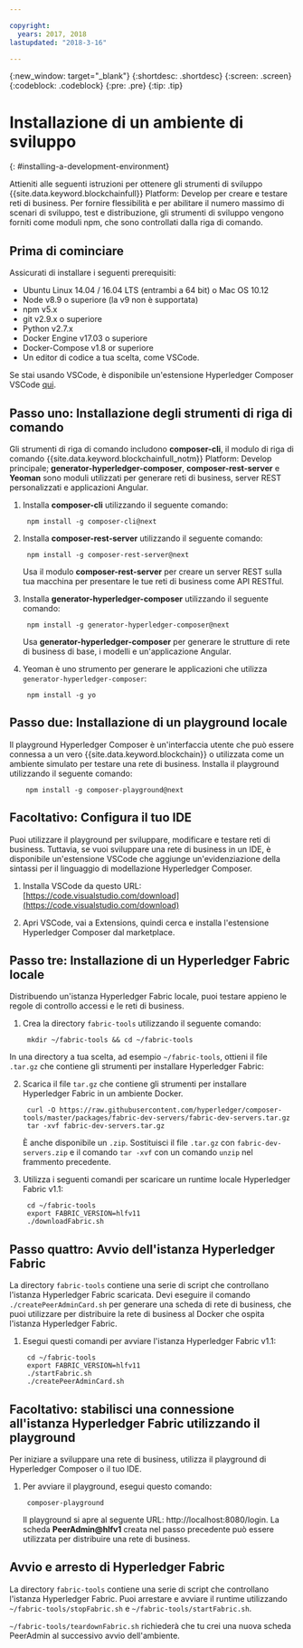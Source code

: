 ```yaml
---

copyright:
  years: 2017, 2018
lastupdated: "2018-3-16"

---
```


{:new_window: target="_blank"}
{:shortdesc: .shortdesc}
{:screen: .screen}
{:codeblock: .codeblock}
{:pre: .pre}
{:tip: .tip}

# Installazione di un ambiente di sviluppo
{: #installing-a-development-environment}

Attieniti alle seguenti istruzioni per ottenere gli strumenti di sviluppo {{site.data.keyword.blockchainfull}} Platform: Develop per creare e testare reti di business. Per fornire flessibilità e per abilitare il numero massimo di scenari di sviluppo, test e distribuzione, gli strumenti di sviluppo vengono forniti come moduli npm, che sono controllati dalla riga di comando.

## Prima di cominciare

Assicurati di installare i seguenti prerequisiti:

- Ubuntu Linux 14.04 / 16.04 LTS (entrambi a 64 bit) o Mac OS 10.12
- Node v8.9 o superiore (la v9 non è supportata)
- npm v5.x
- git v2.9.x o superiore
- Python v2.7.x
- Docker Engine v17.03 o superiore
- Docker-Compose v1.8 or superiore
- Un editor di codice a tua scelta, come VSCode.

Se stai usando VSCode, è disponibile un'estensione Hyperledger Composer VSCode [qui](https://marketplace.visualstudio.com/items?itemName=HyperledgerComposer.composer-support-client).


## Passo uno: Installazione degli strumenti di riga di comando

Gli strumenti di riga di comando includono **composer-cli**, il modulo di riga di comando {{site.data.keyword.blockchainfull_notm}} Platform: Develop principale; **generator-hyperledger-composer**, **composer-rest-server** e **Yeoman** sono moduli utilizzati per generare reti di business, server REST personalizzati e applicazioni Angular.

1. Installa **composer-cli** utilizzando il seguente comando:

        npm install -g composer-cli@next

2. Installa **composer-rest-server** utilizzando il seguente comando:

        npm install -g composer-rest-server@next

    Usa il modulo **composer-rest-server** per creare un server REST sulla tua macchina per presentare le tue reti di business come API RESTful.

3. Installa **generator-hyperledger-composer** utilizzando il seguente comando:

        npm install -g generator-hyperledger-composer@next

    Usa **generator-hyperledger-composer** per generare le strutture di rete di business di base, i modelli e un'applicazione Angular.

4. Yeoman è uno strumento per generare le applicazioni che utilizza `generator-hyperledger-composer`:

        npm install -g yo

## Passo due: Installazione di un playground locale

Il playground Hyperledger Composer è un'interfaccia utente che può essere connessa a un vero {{site.data.keyword.blockchain}} o utilizzata come un ambiente simulato per testare una rete di business. Installa il playground utilizzando il seguente comando:

        npm install -g composer-playground@next

## Facoltativo: Configura il tuo IDE

Puoi utilizzare il playground per sviluppare, modificare e testare reti di business. Tuttavia, se vuoi sviluppare una rete di business in un IDE, è disponibile un'estensione VSCode che aggiunge un'evidenziazione della sintassi per il linguaggio di modellazione Hyperledger Composer.

1. Installa VSCode da questo URL: [https://code.visualstudio.com/download](https://code.visualstudio.com/download)

2. Apri VSCode, vai a Extensions, quindi cerca e installa l'estensione Hyperledger Composer dal marketplace.

## Passo tre: Installazione di un Hyperledger Fabric locale

Distribuendo un'istanza Hyperledger Fabric locale, puoi testare appieno le regole di controllo accessi e le reti di business.

1. Crea la directory `fabric-tools` utilizzando il seguente comando:

        mkdir ~/fabric-tools && cd ~/fabric-tools

In una directory a tua scelta, ad esempio `~/fabric-tools`, ottieni il file `.tar.gz` che contiene gli strumenti per installare Hyperledger Fabric:

2. Scarica il file `tar.gz` che contiene gli strumenti per installare Hyperledger Fabric in un ambiente Docker.

        curl -O https://raw.githubusercontent.com/hyperledger/composer-tools/master/packages/fabric-dev-servers/fabric-dev-servers.tar.gz
        tar -xvf fabric-dev-servers.tar.gz

    È anche disponibile un `.zip`. Sostituisci il file `.tar.gz` con `fabric-dev-servers.zip` e il comando `tar -xvf` con un comando `unzip` nel frammento precedente.

3. Utilizza i seguenti comandi per scaricare un runtime locale Hyperledger Fabric v1.1:

        cd ~/fabric-tools
        export FABRIC_VERSION=hlfv11
        ./downloadFabric.sh

## Passo quattro: Avvio dell'istanza Hyperledger Fabric

La directory `fabric-tools` contiene una serie di script che controllano l'istanza Hyperledger Fabric scaricata. Devi eseguire il comando `./createPeerAdminCard.sh` per generare una scheda di rete di business, che puoi utilizzare per distribuire la rete di business al Docker che ospita l'istanza Hyperledger Fabric.

1. Esegui questi comandi per avviare l'istanza Hyperledger Fabric v1.1:

        cd ~/fabric-tools
        export FABRIC_VERSION=hlfv11
        ./startFabric.sh
        ./createPeerAdminCard.sh

## Facoltativo: stabilisci una connessione all'istanza Hyperledger Fabric utilizzando il playground

Per iniziare a sviluppare una rete di business, utilizza il playground di Hyperledger Composer o il tuo IDE.

1. Per avviare il playground, esegui questo comando:

        composer-playground

    Il playground si apre al seguente URL: http://localhost:8080/login. La scheda **PeerAdmin@hlfv1** creata nel passo precedente può essere utilizzata per distribuire una rete di business.


## Avvio e arresto di Hyperledger Fabric

La directory `fabric-tools` contiene una serie di script che controllano l'istanza Hyperledger Fabric. Puoi arrestare e avviare il runtime utilizzando `~/fabric-tools/stopFabric.sh` e `~/fabric-tools/startFabric.sh`.

`~/fabric-tools/teardownFabric.sh` richiederà che tu crei una nuova scheda PeerAdmin al successivo avvio dell'ambiente.
